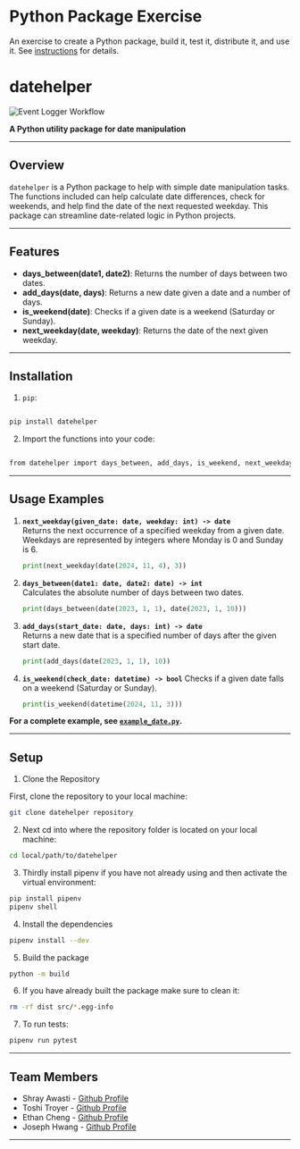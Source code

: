 # Python Package Exercise

An exercise to create a Python package, build it, test it, distribute it, and use it. See [instructions](./instructions.md) for details.


# datehelper
![Event Logger Workflow](https://github.com/software-students-fall2024/3-python-package-now-youre-unemployed/actions/workflows/event-logger.yml/badge.svg)

**A Python utility package for date manipulation**

---

## Overview

`datehelper` is a Python package to help with simple date manipulation tasks.  The functions included can help calculate date differences, check for weekends, and help find the date of the next requested weekday.  This package can streamline date-related logic in Python projects.

---

## Features

- **days_between(date1, date2)**: Returns the number of days between two dates.
- **add_days(date, days)**: Returns a new date given a date and a number of days.
- **is_weekend(date)**: Checks if a given date is a weekend (Saturday or Sunday).
- **next_weekday(date, weekday)**: Returns the date of the next given weekday.

---

## Installation

1. `pip`:

```bash

pip install datehelper

```

2. Import the functions into your code:

```bash

from datehelper import days_between, add_days, is_weekend, next_weekday

```
---

## Usage Examples

1. **`next_weekday(given_date: date, weekday: int) -> date`**  
   Returns the next occurrence of a specified weekday from a given date. Weekdays are represented by integers where Monday is 0 and Sunday is 6.
    ```python
   print(next_weekday(date(2024, 11, 4), 3))

2. **`days_between(date1: date, date2: date) -> int`**  
   Calculates the absolute number of days between two dates.
    ```python
   print(days_between(date(2023, 1, 1), date(2023, 1, 10)))


3. **`add_days(start_date: date, days: int) -> date`**  
   Returns a new date that is a specified number of days after the given start date.
    ```python
   print(add_days(date(2023, 1, 1), 10))

4. **`is_weekend(check_date: datetime) -> bool`** 
   Checks if a given date falls on a weekend (Saturday or Sunday).
    ```python
   print(is_weekend(datetime(2024, 11, 3)))


**For a complete example, see [`example_date.py`](./example_date.py).**

---

## Setup

1. Clone the Repository

First, clone the repository to your local machine:

```bash
git clone datehelper repository 
```

2. Next cd into where the repository folder is located on your local machine:

```bash
cd local/path/to/datehelper
```

3. Thirdly install pipenv if you have not already using and then activate the virtual environment: 

```bash
pip install pipenv 
pipenv shell
```

4. Install the dependencies 

```bash
pipenv install --dev
```

5. Build the package

```bash
python -m build
```

6. If you have already built the package make sure to clean it: 

```bash
rm -rf dist src/*.egg-info
```

7. To run tests: 

```bash
pipenv run pytest
```
---

## Team Members

- Shray Awasti - [Github Profile](https://github.com/shrayawasti)
- Toshi Troyer - [Github Profile](https://github.com/toshiHTroyer)
- Ethan Cheng - [Github Profile](https://github.com/ethanhcheng)
- Joseph Hwang - [Github Profile](https://github.com/josephnyu)
---
